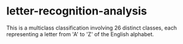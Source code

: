 # letter-recognition-analysis
This is a multiclass classification involving 26 distinct classes, each representing a letter from 'A' to 'Z' of the English alphabet.
